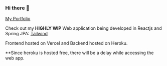 ### Hi there 👋

[My Portfolio](https://portfolio-ruihuang.vercel.app/)

Check out my **HIGHLY WIP** Web application being developed in Reactjs and Spring JPA: [Tailwind](https://github.com/RuiQiHuang1832/RuiWebApp)

Frontend hosted on Vercel and Backend hosted on Heroku.

**Since heroku is hosted free, there will be a delay while accessing the web app.

<!--
**RuiQiHuang1832/RuiQiHuang1832** is a ✨ _special_ ✨ repository because its `README.md` (this file) appears on your GitHub profile.

Here are some ideas to get you started:

- 🔭 I’m currently working on ...
- 🌱 I’m currently learning ...
- 👯 I’m looking to collaborate on ...
- 🤔 I’m looking for help with ...
- 💬 Ask me about ...
- 📫 How to reach me: ...
- 😄 Pronouns: ...
- ⚡ Fun fact: ...
-->
